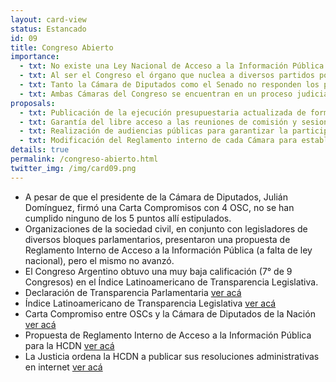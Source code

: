 ```yaml
---
layout: card-view
status: Estancado
id: 09
title: Congreso Abierto
importance:
  - txt: No existe una Ley Nacional de Acceso a la Información Pública que obligue al Poder Legislativo a publicar información sobre su gestión y proceso legislativo.
  - txt: Al ser el Congreso el órgano que nuclea a diversos partidos políticos, resulta indispensable que rinda cuentas y brinde información a todos los ciudadanos sobre sus actividades.
  - txt: Tanto la Cámara de Diputados como el Senado no responden los pedidos de acceso a la información pública de periodistas y organizaciones de la sociedad civil.
  - txt: Ambas Cámaras del Congreso se encuentran en un proceso judicial por negar el acceso a información pública a 4 OSC.
proposals:
  - txt: Publicación de la ejecución presupuestaria actualizada de forma regular; del listado de empleados legislativos; de las resoluciones administrativas internas; de los canjes de pasajes; de las becas y subsidios otorgados por los legisladores; entre otros.
  - txt: Garantía del libre acceso a las reuniones de comisión y sesiones plenarias en todos los casos.
  - txt: Realización de audiencias públicas para garantizar la participación de diversos sectores de la sociedad en el proceso legislativo.
  - txt: Modificación del Reglamento interno de cada Cámara para establecer la obligatoriedad de publicación de información administrativa.
details: true
permalink: /congreso-abierto.html
twitter_img: /img/card09.png
---
```


* A pesar de que el presidente de la Cámara de Diputados, Julián Domínguez, firmó una Carta Compromisos con 4 OSC, no se han cumplido ninguno de los 5 puntos allí estipulados.
* Organizaciones de la sociedad civil, en conjunto con legisladores de diversos bloques parlamentarios, presentaron una propuesta de Reglamento Interno de Acceso a la Información Pública (a falta de ley nacional), pero el mismo no avanzó.
* El Congreso Argentino obtuvo una muy baja calificación (7° de 9 Congresos) en el Índice Latinoamericano de Transparencia Legislativa.
* Declaración de Transparencia Parlamentaria [ver acá](http://openingparliament.s3.amazonaws.com/docs/declaration/1.0/spanish.pdf)
* Índice Latinoamericano de Transparencia Legislativa [ver acá](http://indice2014.transparencialegislativa.org/)
* Carta Compromiso entre OSCs y la Cámara de Diputados de la Nación [ver acá](http://www.directoriolegislativo.org/fotos/2012/11/Carta-de-Compromiso-con-HCDN.pdf)
* Propuesta de Reglamento Interno de Acceso a la Información Pública para la HCDN [ver acá](http://www.directoriolegislativo.org/wp-content/uploads/new/2015/11/Proyecto-de-resolución-sobre-libre-acceso-a-la-info-FINAL.docx)
* La Justicia ordena la HCDN a publicar sus resoluciones administrativas en internet [ver acá](http://poderciudadano.org/la-justicia-ordena-a-la-camara-de-diputados-publicar-sus-resoluciones-administrativas-en-internet/)
